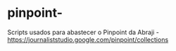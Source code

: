 # pinpoint-
Scripts usados para abastecer o Pinpoint da Abraji - https://journaliststudio.google.com/pinpoint/collections
